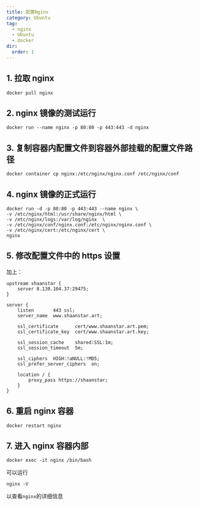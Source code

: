 ```yaml
---
title: 配置Nginx
category: Ubuntu
tag:
  - nginx
  - Ubuntu
  - docker
dir:
  order: 1
---
```

## 1. 拉取 nginx
```shell
docker pull nginx
```
## 2. nginx 镜像的测试运行
```shell
docker run --name nginx -p 80:80 -p 443:443 -d nginx
```
## 3. 复制容器内配置文件到容器外部挂载的配置文件路径
```shell
docker container cp nginx:/etc/nginx/nginx.conf /etc/nginx/conf
```
## 4. nginx 镜像的正式运行
```shell
docker run -d -p 80:80 -p 443:443 --name nginx \
-v /etc/nginx/html:/usr/share/nginx/html \
-v /etc/nginx/logs:/var/log/nginx  \
-v /etc/nginx/conf/nginx.conf:/etc/nginx/nginx.conf \
-v /etc/nginx/cert:/etc/nginx/cert \
nginx
```
## 5. 修改配置文件中的 https 设置
加上：
```
upstream shaanstar {
    server 8.130.104.37:29475;
}

server {
    listen       443 ssl;
    server_name  www.shaanstar.art;

    ssl_certificate      cert/www.shaanstar.art.pem;
    ssl_certificate_key  cert/www.shaanstar.art.key;

    ssl_session_cache    shared:SSL:1m;
    ssl_session_timeout  5m;

    ssl_ciphers  HIGH:!aNULL:!MD5;
    ssl_prefer_server_ciphers  on;

    location / {
        proxy_pass https://shaanstar;
    }
}
```
## 6. 重启 nginx 容器
```shell
docker restart nginx
```
## 7. 进入 nginx 容器内部
```shell
docker exec -it nginx /bin/bash
```
可以运行
```shell
nginx -V
```
以查看`nginx`的详细信息